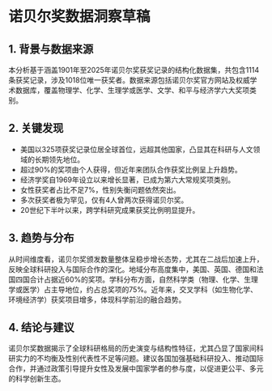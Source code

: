 # 诺贝尔奖数据洞察草稿

## 1. 背景与数据来源  
本分析基于涵盖1901年至2025年诺贝尔奖获奖记录的结构化数据集，共包含1114条获奖记录，涉及1018位唯一获奖者。数据来源包括诺贝尔奖官方网站及权威学术数据库，覆盖物理学、化学、生理学或医学、文学、和平与经济学六大奖项类别。

## 2. 关键发现  
- 美国以325项获奖记录位居全球首位，远超其他国家，凸显其在科研与人文领域的长期领先地位。  
- 超过90%的奖项由个人获得，但近年来团队合作获奖比例呈上升趋势。  
- 经济学奖自1969年设立以来增长显著，已成为第六大常规奖项类别。  
- 女性获奖者占比不足7%，性别失衡问题依然突出。  
- 多次获奖者极为罕见，仅有4人曾两次获得诺贝尔奖。  
- 20世纪下半叶以来，跨学科研究成果获奖比例明显提升。

## 3. 趋势与分布  
从时间维度看，诺贝尔奖颁发数量整体呈稳步增长态势，尤其在二战后加速上升，反映全球科研投入与国际合作的深化。地域分布高度集中，美国、英国、德国和法国四国合计占据近60%的奖项。学科分布方面，自然科学类（物理、化学、生理学或医学）占主导地位，约占总奖项的75%。近年来，交叉学科（如生物化学、环境经济学）获奖项目增多，体现科学前沿的融合趋势。

## 4. 结论与建议  
诺贝尔奖数据揭示了全球科研格局的历史演变与结构性特征，尤其凸显了国家间科研实力的不均衡及性别代表性不足等问题。建议各国加强基础科研投入、推动国际合作，并通过政策引导提升女性及发展中国家学者的参与度，以促进更公平、多元的科学创新生态。